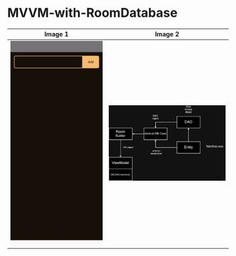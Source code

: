 # MVVM-with-RoomDatabase

| Image 1 | Image 2 |
|:-------:|:-------:|
| ![Image 1](app/src/main/res/raw/ss.gif) | ![Image 2](app/src/main/res/raw/room_db.png) |
